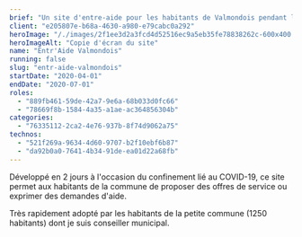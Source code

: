 ```yaml
---
brief: "Un site d'entre-aide pour les habitants de Valmondois pendant le premier confinement"
client: "e205807e-b68a-4630-a980-e79cabc0a292"
heroImage: "/./images/2f1ee3d2a3fcd4d52516ec9a5eb35fe78838262c-600x400.png"
heroImageAlt: "Copie d'écran du site"
name: "Entr'Aide Valmondois"
running: false
slug: "entr-aide-valmondois"
startDate: "2020-04-01"
endDate: "2020-07-01"
roles:
  - "889fb461-59de-42a7-9e6a-68b033d0fc66"
  - "78669f8b-1584-4a35-a1ae-ac364856304b"
categories:
  - "76335112-2ca2-4e76-937b-8f74d9062a75"
technos:
  - "521f269a-9634-4d60-9707-b2f10ebf6b87"
  - "da92b0a0-7641-4b34-91de-ea01d22a68fb"
---
```


Développé en 2 jours à l'occasion du confinement lié au COVID-19, ce site permet aux habitants de la commune de proposer des offres de service ou exprimer des demandes d'aide.

Très rapidement adopté par les habitants de la petite commune (1250 habitants) dont je suis conseiller municipal.
